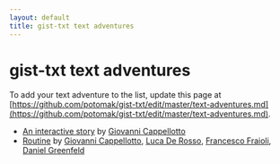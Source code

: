 ```yaml
---
layout: default
title: gist-txt text adventures
---
```


# gist-txt text adventures

To add your text adventure to the list, update this page at
[https://github.com/potomak/gist-txt/edit/master/text-adventures.md](https://github.com/potomak/gist-txt/edit/master/text-adventures.md).

* [An interactive story](http://potomak.github.io/gist-txt/#acebd8fe14942fab4e8e)
  by [Giovanni Cappellotto](http://twitter.com/johnnyaboh)
* [Routine](http://j.mp/play-routine)
  by [Giovanni Cappellotto](http://twitter/johnnyaboh),
  [Luca De Rosso](http://twitter/lucaderosso),
  [Francesco Fraioli](http://twitter/pinakes),
  [Daniel Greenfeld](http://twitter/campoverdi)
